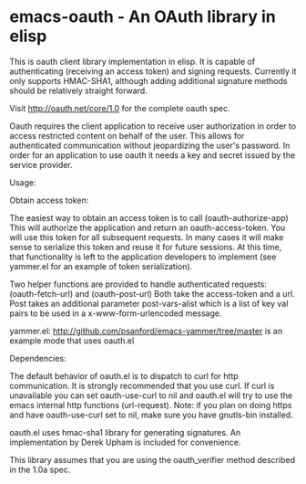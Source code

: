 emacs-oauth - An OAuth library in elisp
=======================================
This is oauth client library implementation in elisp. It is
capable of authenticating (receiving an access token) and signing
requests. Currently it only supports HMAC-SHA1, although adding
additional signature methods should be relatively straight forward.

Visit http://oauth.net/core/1.0 for the complete oauth spec.

Oauth requires the client application to receive user authorization in order
to access restricted content on behalf of the user. This allows for
authenticated communication without jeopardizing the user's password.
In order for an application to use oauth it needs a key and secret
issued by the service provider.

Usage:

Obtain access token:

The easiest way to obtain an access token is to call (oauth-authorize-app)
This will authorize the application and return an oauth-access-token.
You will use this token for all subsequent requests. In many cases
it will make sense to serialize this token and reuse it for future sessions.
At this time, that functionality is left to the application developers to
implement (see yammer.el for an example of token serialization).

Two helper functions are provided to handle authenticated requests:
(oauth-fetch-url) and (oauth-post-url)
Both take the access-token and a url.
Post takes an additional parameter post-vars-alist which is a
list of key val pairs to be used in a x-www-form-urlencoded message.

yammer.el:
http://github.com/psanford/emacs-yammer/tree/master is an example
mode that uses oauth.el

Dependencies:

The default behavior of oauth.el is to dispatch to curl for http
communication. It is strongly recommended that you use curl.
If curl is unavailable you can set oauth-use-curl to nil and oauth.el
will try to use the emacs internal http functions (url-request).
Note: if you plan on doing https and have oauth-use-curl set to nil,
make sure you have gnutls-bin installed.

oauth.el uses hmac-sha1 library for generating signatures. An implementation
by Derek Upham is included for convenience.

This library assumes that you are using the oauth_verifier method
described in the 1.0a spec.
